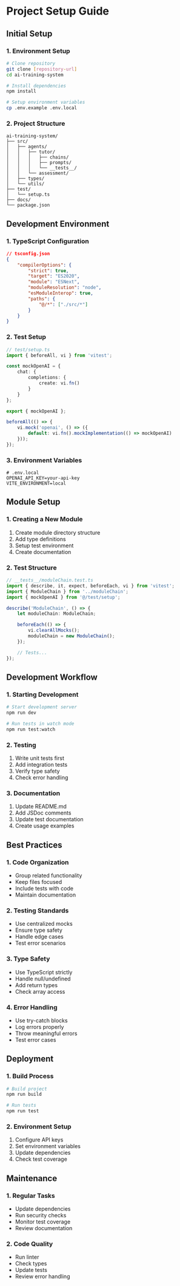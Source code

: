 # Project Setup Guide

## Initial Setup

### 1. Environment Setup
```bash
# Clone repository
git clone [repository-url]
cd ai-training-system

# Install dependencies
npm install

# Setup environment variables
cp .env.example .env.local
```

### 2. Project Structure
```
ai-training-system/
├── src/
│   ├── agents/
│   │   ├── tutor/
│   │   │   ├── chains/
│   │   │   ├── prompts/
│   │   │   └── __tests__/
│   │   └── assessment/
│   ├── types/
│   └── utils/
├── test/
│   └── setup.ts
├── docs/
└── package.json
```

## Development Environment

### 1. TypeScript Configuration
```json
// tsconfig.json
{
    "compilerOptions": {
        "strict": true,
        "target": "ES2020",
        "module": "ESNext",
        "moduleResolution": "node",
        "esModuleInterop": true,
        "paths": {
            "@/*": ["./src/*"]
        }
    }
}
```

### 2. Test Setup
```typescript
// test/setup.ts
import { beforeAll, vi } from 'vitest';

const mockOpenAI = {
    chat: {
        completions: {
            create: vi.fn()
        }
    }
};

export { mockOpenAI };

beforeAll(() => {
    vi.mock('openai', () => ({
        default: vi.fn().mockImplementation(() => mockOpenAI)
    }));
});
```

### 3. Environment Variables
```env
# .env.local
OPENAI_API_KEY=your-api-key
VITE_ENVIRONMENT=local
```

## Module Setup

### 1. Creating a New Module
1. Create module directory structure
2. Add type definitions
3. Setup test environment
4. Create documentation

### 2. Test Structure
```typescript
// __tests__/moduleChain.test.ts
import { describe, it, expect, beforeEach, vi } from 'vitest';
import { ModuleChain } from '../moduleChain';
import { mockOpenAI } from '@/test/setup';

describe('ModuleChain', () => {
    let moduleChain: ModuleChain;

    beforeEach(() => {
        vi.clearAllMocks();
        moduleChain = new ModuleChain();
    });

    // Tests...
});
```

## Development Workflow

### 1. Starting Development
```bash
# Start development server
npm run dev

# Run tests in watch mode
npm run test:watch
```

### 2. Testing
1. Write unit tests first
2. Add integration tests
3. Verify type safety
4. Check error handling

### 3. Documentation
1. Update README.md
2. Add JSDoc comments
3. Update test documentation
4. Create usage examples

## Best Practices

### 1. Code Organization
- Group related functionality
- Keep files focused
- Include tests with code
- Maintain documentation

### 2. Testing Standards
- Use centralized mocks
- Ensure type safety
- Handle edge cases
- Test error scenarios

### 3. Type Safety
- Use TypeScript strictly
- Handle null/undefined
- Add return types
- Check array access

### 4. Error Handling
- Use try-catch blocks
- Log errors properly
- Throw meaningful errors
- Test error cases

## Deployment

### 1. Build Process
```bash
# Build project
npm run build

# Run tests
npm run test
```

### 2. Environment Setup
1. Configure API keys
2. Set environment variables
3. Update dependencies
4. Check test coverage

## Maintenance

### 1. Regular Tasks
- Update dependencies
- Run security checks
- Monitor test coverage
- Review documentation

### 2. Code Quality
- Run linter
- Check types
- Update tests
- Review error handling 